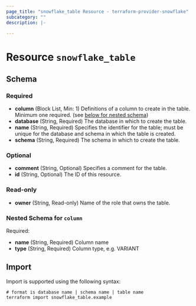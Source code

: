 ```yaml
---
page_title: "snowflake_table Resource - terraform-provider-snowflake"
subcategory: ""
description: |-
  
---
```


# Resource `snowflake_table`





## Schema

### Required

- **column** (Block List, Min: 1) Definitions of a column to create in the table. Minimum one required. (see [below for nested schema](#nestedblock--column))
- **database** (String, Required) The database in which to create the table.
- **name** (String, Required) Specifies the identifier for the table; must be unique for the database and schema in which the table is created.
- **schema** (String, Required) The schema in which to create the table.

### Optional

- **comment** (String, Optional) Specifies a comment for the table.
- **id** (String, Optional) The ID of this resource.

### Read-only

- **owner** (String, Read-only) Name of the role that owns the table.

<a id="nestedblock--column"></a>
### Nested Schema for `column`

Required:

- **name** (String, Required) Column name
- **type** (String, Required) Column type, e.g. VARIANT

## Import

Import is supported using the following syntax:

```shell
# format is database name | schema name | table name
terraform import snowflake_table.example
```
